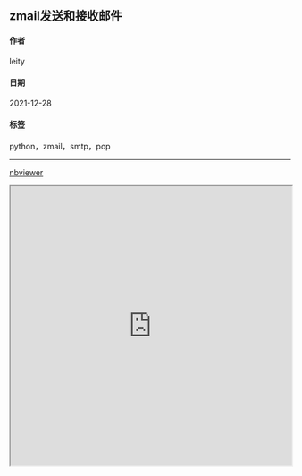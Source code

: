 
[@id]: 20211228-01.md
[@title]: notebook-zmail发送和接收邮件
[@location]: docs/python/20211228-01.md
[@author]: leity
[@date]: 2021-12-28

## zmail发送和接收邮件

#### 作者
leity

#### 日期
2021-12-28

#### 标签
python，zmail，smtp，pop

----

[nbviewer](https://nbviewer.org/github/vleity/blog/blob/master/notebook/zmail发送和接收邮件.ipynb)

<iframe width="100%" height="500" scrolling="auto" src="https://nbviewer.org/github/vleity/blog/blob/master/notebook/zmail发送和接收邮件.ipynb"></iframe>
